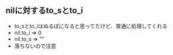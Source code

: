 ## nilに対するto_sとto_i
- to_sとto_iはぬるぽになると思ってたけど、普通に処理してくれる
- nil.to_i => 0
- nil.to_s => ""
- 落ちないので注意
